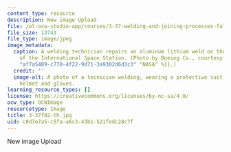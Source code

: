 ```yaml
---
content_type: resource
description: New image Upload
file: /ol-ocw-studio-app/courses/3-37-welding-and-joining-processes-fall-2002/c8d7e7a5c5faa6c343b1521fedc28c7f_3-37f02-th.jpg
file_size: 13743
file_type: image/jpeg
image_metadata:
  caption: A welding technician repairs an aluminum lithium weld on the Unity node
    of the International Space Station. (Photo by Boeing Co., courtesy of {{% resource_link
    "af7a5489-c770-4f22-9d71-3a9302d6d3c3" "NASA" %}}.)
  credit: ''
  image-alt: A photo of a tecnician welding, wearing a protective suit including a
    helmet and gloves.
learning_resource_types: []
license: https://creativecommons.org/licenses/by-nc-sa/4.0/
ocw_type: OCWImage
resourcetype: Image
title: 3-37f02-th.jpg
uid: c8d7e7a5-c5fa-a6c3-43b1-521fedc28c7f
---
```

New image Upload